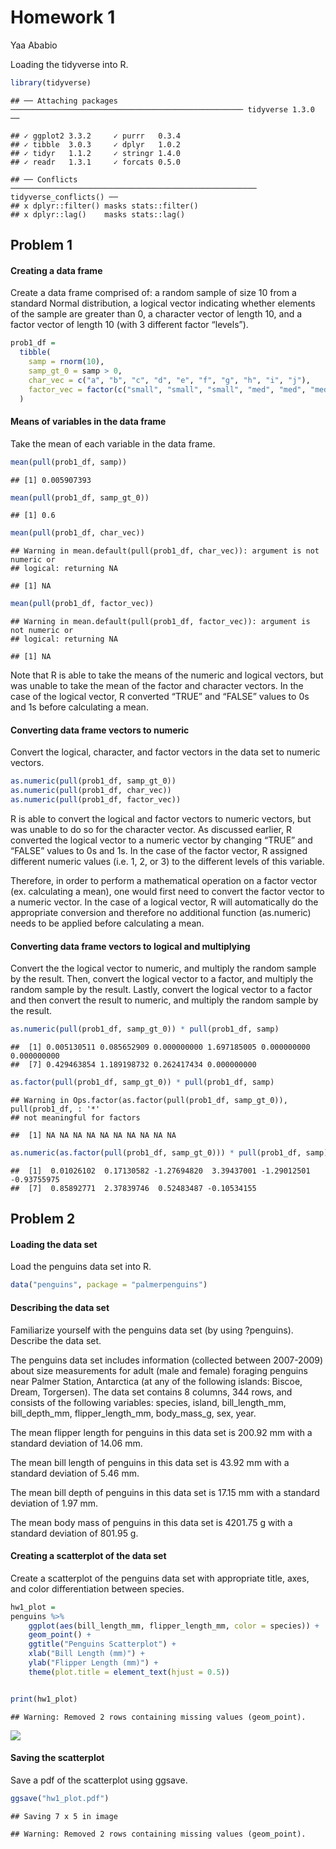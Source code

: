 Homework 1
================
Yaa Ababio

Loading the tidyverse into R.

``` r
library(tidyverse)
```

    ## ── Attaching packages ──────────────────────────────────────────────────── tidyverse 1.3.0 ──

    ## ✓ ggplot2 3.3.2     ✓ purrr   0.3.4
    ## ✓ tibble  3.0.3     ✓ dplyr   1.0.2
    ## ✓ tidyr   1.1.2     ✓ stringr 1.4.0
    ## ✓ readr   1.3.1     ✓ forcats 0.5.0

    ## ── Conflicts ─────────────────────────────────────────────────────── tidyverse_conflicts() ──
    ## x dplyr::filter() masks stats::filter()
    ## x dplyr::lag()    masks stats::lag()

## Problem 1

#### Creating a data frame

Create a data frame comprised of: a random sample of size 10 from a
standard Normal distribution, a logical vector indicating whether
elements of the sample are greater than 0, a character vector of length
10, and a factor vector of length 10 (with 3 different factor “levels”).

``` r
prob1_df = 
  tibble(
    samp = rnorm(10),
    samp_gt_0 = samp > 0,
    char_vec = c("a", "b", "c", "d", "e", "f", "g", "h", "i", "j"),
    factor_vec = factor(c("small", "small", "small", "med", "med", "med", "med", "large", "large", "large"))
  )
```

#### Means of variables in the data frame

Take the mean of each variable in the data frame.

``` r
mean(pull(prob1_df, samp))
```

    ## [1] 0.005907393

``` r
mean(pull(prob1_df, samp_gt_0))
```

    ## [1] 0.6

``` r
mean(pull(prob1_df, char_vec))
```

    ## Warning in mean.default(pull(prob1_df, char_vec)): argument is not numeric or
    ## logical: returning NA

    ## [1] NA

``` r
mean(pull(prob1_df, factor_vec))
```

    ## Warning in mean.default(pull(prob1_df, factor_vec)): argument is not numeric or
    ## logical: returning NA

    ## [1] NA

Note that R is able to take the means of the numeric and logical
vectors, but was unable to take the mean of the factor and character
vectors. In the case of the logical vector, R converted “TRUE” and
“FALSE” values to 0s and 1s before calculating a mean.

#### Converting data frame vectors to numeric

Convert the logical, character, and factor vectors in the data set to
numeric vectors.

``` r
as.numeric(pull(prob1_df, samp_gt_0))
as.numeric(pull(prob1_df, char_vec))
as.numeric(pull(prob1_df, factor_vec))
```

R is able to convert the logical and factor vectors to numeric vectors,
but was unable to do so for the character vector. As discussed earlier,
R converted the logical vector to a numeric vector by changing “TRUE”
and “FALSE” values to 0s and 1s. In the case of the factor vector, R
assigned different numeric values (i.e. 1, 2, or 3) to the different
levels of this variable.

Therefore, in order to perform a mathematical operation on a factor
vector (ex. calculating a mean), one would first need to convert the
factor vector to a numeric vector. In the case of a logical vector, R
will automatically do the appropriate conversion and therefore no
additional function (as.numeric) needs to be applied before calculating
a mean.

#### Converting data frame vectors to logical and multiplying

Convert the the logical vector to numeric, and multiply the random
sample by the result. Then, convert the logical vector to a factor, and
multiply the random sample by the result. Lastly, convert the logical
vector to a factor and then convert the result to numeric, and multiply
the random sample by the result.

``` r
as.numeric(pull(prob1_df, samp_gt_0)) * pull(prob1_df, samp)
```

    ##  [1] 0.005130511 0.085652909 0.000000000 1.697185005 0.000000000 0.000000000
    ##  [7] 0.429463854 1.189198732 0.262417434 0.000000000

``` r
as.factor(pull(prob1_df, samp_gt_0)) * pull(prob1_df, samp)
```

    ## Warning in Ops.factor(as.factor(pull(prob1_df, samp_gt_0)), pull(prob1_df, : '*'
    ## not meaningful for factors

    ##  [1] NA NA NA NA NA NA NA NA NA NA

``` r
as.numeric(as.factor(pull(prob1_df, samp_gt_0))) * pull(prob1_df, samp)
```

    ##  [1]  0.01026102  0.17130582 -1.27694820  3.39437001 -1.29012501 -0.93755975
    ##  [7]  0.85892771  2.37839746  0.52483487 -0.10534155

## Problem 2

#### Loading the data set

Load the penguins data set into R.

``` r
data("penguins", package = "palmerpenguins")
```

#### Describing the data set

Familiarize yourself with the penguins data set (by using ?penguins).
Describe the data set.

The penguins data set includes information (collected between 2007-2009)
about size measurements for adult (male and female) foraging penguins
near Palmer Station, Antarctica (at any of the following islands:
Biscoe, Dream, Torgersen). The data set contains 8 columns, 344 rows,
and consists of the following variables: species, island,
bill\_length\_mm, bill\_depth\_mm, flipper\_length\_mm, body\_mass\_g,
sex, year.

The mean flipper length for penguins in this data set is 200.92 mm with
a standard deviation of 14.06 mm.

The mean bill length of penguins in this data set is 43.92 mm with a
standard deviation of 5.46 mm.

The mean bill depth of penguins in this data set is 17.15 mm with a
standard deviation of 1.97 mm.

The mean body mass of penguins in this data set is 4201.75 g with a
standard deviation of 801.95 g.

#### Creating a scatterplot of the data set

Create a scatterplot of the penguins data set with appropriate title,
axes, and color differentiation between species.

``` r
hw1_plot =
penguins %>% 
    ggplot(aes(bill_length_mm, flipper_length_mm, color = species)) + 
    geom_point() +
    ggtitle("Penguins Scatterplot") +
    xlab("Bill Length (mm)") +
    ylab("Flipper Length (mm)") + 
    theme(plot.title = element_text(hjust = 0.5))


print(hw1_plot)
```

    ## Warning: Removed 2 rows containing missing values (geom_point).

![](p8105_hw1_yoa2102_files/figure-gfm/create_scatterplot-1.png)<!-- -->

#### Saving the scatterplot

Save a pdf of the scatterplot using ggsave.

``` r
ggsave("hw1_plot.pdf")
```

    ## Saving 7 x 5 in image

    ## Warning: Removed 2 rows containing missing values (geom_point).
